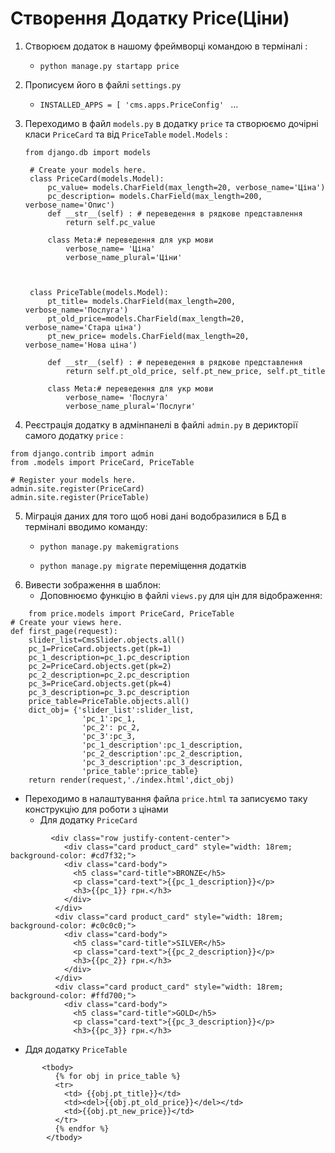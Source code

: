 # Створення Додатку Price(Ціни)
1. Створюєм додаток в нашому фреймворці командою в терміналі :
   + `python manage.py startapp price`
2. Прописуєм його в файлі `settings.py` 
   + `INSTALLED_APPS = [ 'cms.apps.PriceConfig' ` ...
3. Переходимо в файл `models.py` в додатку `price`  та створюємо  дочірні класи `PriceCard` та від `PriceTable` `model.Models` :
   ```
   from django.db import models

    # Create your models here.
    class PriceCard(models.Model):
        pc_value= models.CharField(max_length=20, verbose_name='Ціна')
        pc_description= models.CharField(max_length=200, verbose_name='Опис')   
        def __str__(self) : # переведення в рядкове представлення
            return self.pc_value

        class Meta:# переведення для укр мови
            verbose_name= 'Ціна'
            verbose_name_plural='Ціни'



    class PriceTable(models.Model):
        pt_title= models.CharField(max_length=200, verbose_name='Послуга')
        pt_old_price=models.CharField(max_length=20, verbose_name='Стара ціна')
        pt_new_price= models.CharField(max_length=20, verbose_name='Нова ціна')

        def __str__(self) : # переведення в рядкове представлення
            return self.pt_old_price, self.pt_new_price, self.pt_title

        class Meta:# переведення для укр мови
            verbose_name= 'Послуга'
            verbose_name_plural='Послуги'
    ```

4. Реєстрація додатку в адмінпанелі в файлі `admin.py` в дерикторії самого додатку `price` :
```
from django.contrib import admin
from .models import PriceCard, PriceTable

# Register your models here.
admin.site.register(PriceCard)
admin.site.register(PriceTable)
```
5. Міграція даних для того щоб нові дані водобразилися в БД в терміналі вводимо команду:
    + `python manage.py makemigrations`
    
    + `python manage.py migrate`  переміщення додатків 
6. Вивести зображення в шаблон: 
   +  Доповнюємо функцію в файлі `views.py` для цін для відображення:
```
    from price.models import PriceCard, PriceTable
# Create your views here.
def first_page(request):
    slider_list=CmsSlider.objects.all()
    pc_1=PriceCard.objects.get(pk=1)
    pc_1_description=pc_1.pc_description
    pc_2=PriceCard.objects.get(pk=2)
    pc_2_description=pc_2.pc_description
    pc_3=PriceCard.objects.get(pk=4)
    pc_3_description=pc_3.pc_description
    price_table=PriceTable.objects.all()
    dict_obj= {'slider_list':slider_list,           
                'pc_1':pc_1,
                'pc_2': pc_2,
                'pc_3':pc_3,
                'pc_1_description':pc_1_description,
                'pc_2_description':pc_2_description,
                'pc_3_description':pc_3_description,
                'price_table':price_table}
    return render(request,'./index.html',dict_obj)
```
 + Переходимо в налаштування файла `price.html` та записуємо таку конструкцію для роботи з цінами 
   + Для додатку `PriceCard`
```
         <div class="row justify-content-center">
            <div class="card product_card" style="width: 18rem; background-color: #cd7f32;">
            <div class="card-body">
              <h5 class="card-title">BRONZE</h5>
              <p class="card-text">{{pc_1_description}}</p>
              <h3>{{pc_1}} грн.</h3>
            </div>
          </div>
          <div class="card product_card" style="width: 18rem; background-color: #c0c0c0;">
            <div class="card-body">
              <h5 class="card-title">SILVER</h5>
              <p class="card-text">{{pc_2_description}}</p>
              <h3>{{pc_2}} грн.</h3>
            </div>
          </div>
          <div class="card product_card" style="width: 18rem; background-color: #ffd700;">
            <div class="card-body">
              <h5 class="card-title">GOLD</h5>
              <p class="card-text">{{pc_3_description}}</p> 
              <h3>{{pc_3}} грн.</h3>
```

   
 + Ддя додатку `PriceTable` 
```
       <tbody>
          {% for obj in price_table %}
          <tr>
            <td> {{obj.pt_title}}</td>
            <td><del>{{obj.pt_old_price}}</del></td>
            <td>{{obj.pt_new_price}}</td>
          </tr>
          {% endfor %}
        </tbody>
``` 